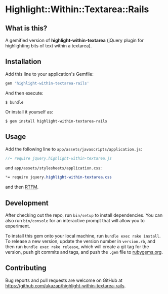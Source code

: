 # Highlight::Within::Textarea::Rails

## What is this?

A gemified version of **highlight-within-textarea** (jQuery plugin for highlighting bits of text within a textarea).

## Installation

Add this line to your application's Gemfile:

```ruby
gem 'highlight-within-textarea-rails'
```

And then execute:

    $ bundle

Or install it yourself as:

    $ gem install highlight-within-textarea-rails

## Usage

Add the following line to `app/assets/javascripts/application.js`:

```javascript
//= require jquery.highlight-within-textarea.js
```

and `app/assets/stylesheets/application.css`:

```css
*= require jquery.highlight-within-textarea.css
```

and then [RTFM](https://github.com/lonekorean/highlight-within-textarea).

## Development

After checking out the repo, run `bin/setup` to install dependencies. You can also run `bin/console` for an interactive prompt that will allow you to experiment.

To install this gem onto your local machine, run `bundle exec rake install`. To release a new version, update the version number in `version.rb`, and then run `bundle exec rake release`, which will create a git tag for the version, push git commits and tags, and push the `.gem` file to [rubygems.org](https://rubygems.org).

## Contributing

Bug reports and pull requests are welcome on GitHub at https://github.com/ukazap/highlight-within-textarea-rails.
